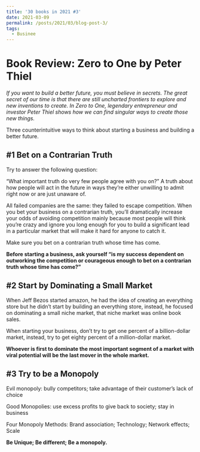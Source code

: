 ```yaml
---
title: '30 books in 2021 #3'
date: 2021-03-09
permalink: /posts/2021/03/blog-post-3/
tags:
  - Businee
---
```

Book Review: Zero to One by Peter Thiel
======
*If you want to build a better future, you must believe in secrets. The great secret of our time is that there are still uncharted frontiers to explore and new inventions to create. In Zero to One, legendary entrepreneur and investor Peter Thiel shows how we can find singular ways to create those new things.*

Three counterintuitive ways to think about starting a business and building a better future.

#1 Bet on a Contrarian Truth
------
Try to answer the following question:

“What important truth do very few people agree with you on?”
A truth about how people will act in the future in ways they’re either unwilling to admit right now or are just unaware of.

All failed companies are the same: they failed to escape competition.
When you bet your business on a contrarian truth, you’ll dramatically increase your odds of avoiding competition mainly because most people will think you’re crazy and ignore you long enough for you to build a significant lead in a particular market that will make it hard for anyone to catch it.

Make sure you bet on a contrarian truth whose time has come.

**Before starting a business, ask yourself “is my success dependent on outworking the competition or courageous enough to bet on a contrarian truth whose time has come?”**

#2 Start by Dominating a Small Market
------
When Jeff Bezos started amazon, he had the idea of creating an everything store but he didn’t start by building an everything store, instead, he focused on dominating a small niche market, that niche market was online book sales.

When starting your business, don’t try to get one percent of a billion-dollar market, instead, try to get eighty percent of a million-dollar market.  

**Whoever is first to dominate the most important segment of a market with viral potential will be the last mover in the whole market.**

#3 Try to be a Monopoly 
-------
Evil monopoly: bully competitors; take advantage of their customer’s lack of choice

Good Monopolies: use excess profits to give back to society; stay in business

Four Monopoly Methods: Brand association; Technology; Network effects; Scale

**Be Unique; Be different; Be a monopoly.**

